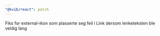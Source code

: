 ```yaml
---
"@kvib/react": patch
---
```


Fiks for external-ikon som plasserte seg feil i Link dersom lenketeksten ble veldig lang
